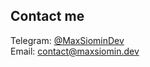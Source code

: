 ## Contact me
Telegram: [@MaxSiominDev](https://t.me/maxsiomindev) <br>
Email: contact@maxsiomin.dev
